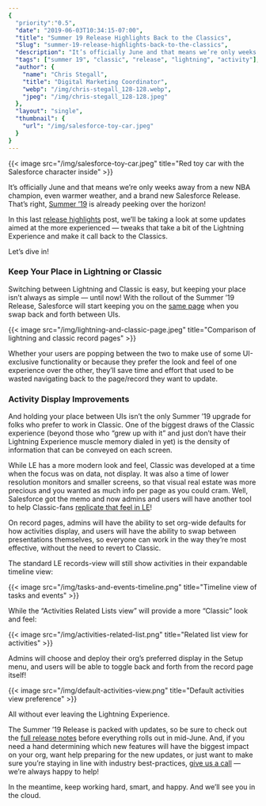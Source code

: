 ```yaml
---
{
  "priority":"0.5",
  "date": "2019-06-03T10:34:15-07:00",
  "title": "Summer 19 Release Highlights Back to the Classics",
  "Slug": "summer-19-release-highlights-back-to-the-classics",
  "description": "It’s officially June and that means we’re only weeks away from a new NBA champion, even warmer weather, and a brand new Salesforce Release...",
  "tags": ["summer 19", "classic", "release", "lightning", "activity"],
  "author": {
    "name": "Chris Stegall",
    "title": "Digital Marketing Coordinator",
    "webp": "/img/chris-stegall_128-128.webp",
    "jpeg": "/img/chris-stegall_128-128.jpeg"
  },
  "layout": "single",
  "thumbnail": {
    "url": "/img/salesforce-toy-car.jpeg"
  }
}
---
```



{{< image src="/img/salesforce-toy-car.jpeg" title="Red toy car with the Salesforce character inside" >}}

It’s officially June and that means we’re only weeks away from a new NBA champion, even warmer weather, and a brand new Salesforce Release. That’s right, [Summer ’19](https://releasenotes.docs.salesforce.com/en-us/summer19/release-notes/salesforce_release_notes.htm) is already peeking over the horizon!

In this last [release highlights](https://medium.com/creme-de-la-crm) post, we’ll be taking a look at some updates aimed at the more experienced — tweaks that take a bit of the Lightning Experience and make it call back to the Classics.

Let’s dive in!

### Keep Your Place in Lightning or Classic

Switching between Lightning and Classic is easy, but keeping your place isn’t always as simple — until now! With the rollout of the Summer ’19 Release, Salesforce will start keeping you on the [same page](https://releasenotes.docs.salesforce.com/en-us/summer19/release-notes/rn_context_switch_classic_to_lex.htm) when you swap back and forth between UIs.

{{< image src="/img/lightning-and-classic-page.jpeg" title="Comparison of lightning and classic record pages" >}}

Whether your users are popping between the two to make use of some UI-exclusive functionality or because they prefer the look and feel of one experience over the other, they’ll save time and effort that used to be wasted navigating back to the page/record they want to update.

### Activity Display Improvements

And holding your place between UIs isn’t the only Summer ’19 upgrade for folks who prefer to work in Classic. One of the biggest draws of the Classic experience (beyond those who “grew up with it” and just don’t have their Lightning Experience muscle memory dialed in yet) is the density of information that can be conveyed on each screen.

While LE has a more modern look and feel, Classic was developed at a time when the focus was on data, not display. It was also a time of lower resolution monitors and smaller screens, so that visual real estate was more precious and you wanted as much info per page as you could cram. Well, Salesforce got the memo and now admins and users will have another tool to help Classic-fans [replicate that feel in LE](https://releasenotes.docs.salesforce.com/en-us/summer19/release-notes/rn_record_page_activity_view.htm)!

On record pages, admins will have the ability to set org-wide defaults for how activities display, and users will have the ability to swap between presentations themselves, so everyone can work in the way they’re most effective, without the need to revert to Classic.

The standard LE records-view will still show activities in their expandable timeline view:

{{< image src="/img/tasks-and-events-timeline.png" title="Timeline view of tasks and events" >}}

While the “Activities Related Lists view” will provide a more “Classic” look and feel:

{{< image src="/img/activities-related-list.png" title="Related list view for activities" >}}

Admins will choose and deploy their org’s preferred display in the Setup menu, and users will be able to toggle back and forth from the record page itself!

{{< image src="/img/default-activities-view.png" title="Default activities view preference" >}}

All without ever leaving the Lightning Experience.

The Summer ’19 Release is packed with updates, so be sure to check out the [full release notes](https://releasenotes.docs.salesforce.com/en-us/summer19/release-notes/salesforce_release_notes.htm) before everything rolls out in mid-June. And, if you need a hand determining which new features will have the biggest impact on your org, want help preparing for the new updates, or just want to make sure you’re staying in line with industry best-practices, [give us a call](/contact) — we’re always happy to help!

In the meantime, keep working hard, smart, and happy. And we’ll see you in the cloud.
